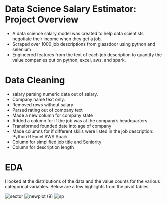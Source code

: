 # Data Science Salary Estimator: Project Overview
- A data science salary  model was created to help data scientists negotiate their income when they get a job.
- Scraped over 1000 job descriptions from glassdoor using python and selenium
- Engineered features from the text of each job description to quantify the value companies put on python, excel, aws, and spark.
# Data Cleaning
- salary parsing numeric data out of salary.
- Company name text only.
- Removed rows without salary
- Parsed rating out of company text
- Made a new column for company state
- Added a column for if the job was at the company’s headquarters
- Transformed founded date into age of company
- Made columns for if different skills were listed in the job description:
Python
R
Excel
AWS
Spark
- Column for simplified job title and Seniority
- Column for description length
# EDA
I looked at the distributions of the data and the value counts for the various categorical variables. Below are a few highlights from the pivot tables.

![sector](https://github.com/Ahmd-karrar/ds_salary/assets/155227956/6aefca44-3cf8-4702-95c8-eb99ba9b49b3)
![newplot (9)](https://github.com/Ahmd-karrar/ds_salary/assets/155227956/387d2b16-e389-40af-83d0-f9062d0256f0)
![sp](https://github.com/Ahmd-karrar/ds_salary/assets/155227956/eddf7c6d-00c3-4709-8579-0edccf8e2681)

